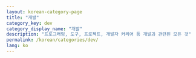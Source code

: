 ```yaml
---
layout: korean-category-page
title: "개발"
category_key: dev
category_display_name: "개발"
description: "프로그래밍, 도구, 프로젝트, 개발자 커리어 등 개발과 관련된 모든 것"
permalink: /korean/categories/dev/
lang: ko
---
```


<!-- 카테고리 페이지 콘텐츠는 레이아웃에서 자동 생성됩니다 -->